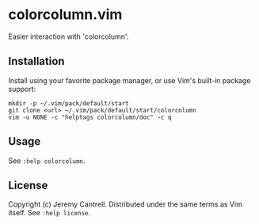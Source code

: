# colorcolumn.vim

Easier interaction with 'colorcolumn'.

## Installation

Install using your favorite package manager, or use Vim's built-in
package support:

```
mkdir -p ~/.vim/pack/default/start
git clone <url> ~/.vim/pack/default/start/colorcolumn
vim -u NONE -c "helptags colorcolumn/doc" -c q
```

## Usage

See `:help colorcolumn`.

## License

Copyright (c) Jeremy Cantrell. Distributed under the same terms as Vim
itself. See `:help license`.
